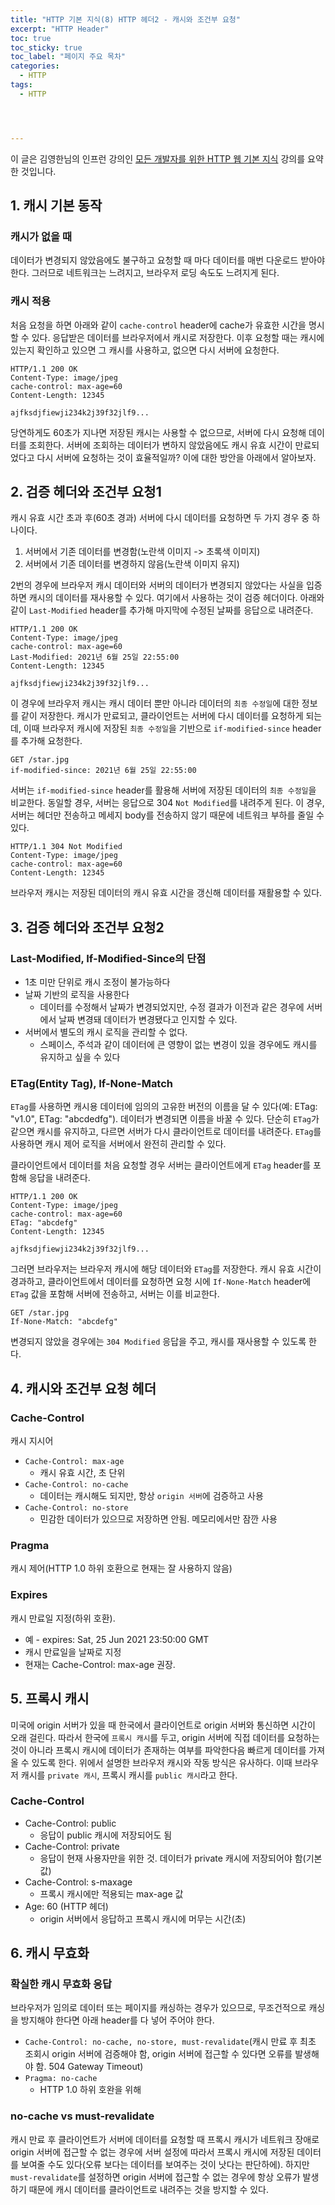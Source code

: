 ```yaml
---
title: "HTTP 기본 지식(8) HTTP 헤더2 - 캐시와 조건부 요청"
excerpt: "HTTP Header"
toc: true
toc_sticky: true
toc_label: "페이지 주요 목차"
categories:
  - HTTP
tags:
  - HTTP




---
```


이 글은 김영한님의 인프런 강의인 [모든 개발자를 위한 HTTP 웹 기본 지식](https://www.inflearn.com/course/http-%EC%9B%B9-%EB%84%A4%ED%8A%B8%EC%9B%8C%ED%81%AC/dashboard) 강의를 요약한 것입니다.



## 1. 캐시 기본 동작



### 캐시가 없을 때

데이터가 변경되지 않았음에도 불구하고 요청할 때 마다 데이터를 매번 다운로드 받아야 한다. 그러므로 네트워크는 느려지고, 브라우저 로딩 속도도 느려지게 된다.



### 캐시 적용

처음 요청을 하면 아래와 같이 `cache-control` header에 cache가 유효한 시간을 명시할 수 있다. 응답받은 데이터를 브라우저에서 캐시로 저장한다. 이후 요청할 때는 캐시에 있는지 확인하고 있으면 그 캐시를 사용하고, 없으면 다시 서버에 요청한다.

```http
HTTP/1.1 200 OK
Content-Type: image/jpeg
cache-control: max-age=60
Content-Length: 12345

ajfksdjfiewji234k2j39f32jlf9...
```

당연하게도 60초가 지나면 저장된 캐시는 사용할 수 없으므로, 서버에 다시 요청해 데이터를 조회한다. 서버에 조회하는 데이터가 변하지 않았음에도 캐시 유효 시간이 만료되었다고 다시 서버에 요청하는 것이 효율적일까? 이에 대한 방안을 아래에서 알아보자.



## 2. 검증 헤더와 조건부 요청1



캐시 유효 시간 초과 후(60초 경과) 서버에 다시 데이터를 요청하면 두 가지 경우 중 하나이다.

1. 서버에서 기존 데이터를 변경함(노란색 이미지 -> 초록색 이미지)
2. 서버에서 기존 데이터를 변경하지 않음(노란색 이미지 유지)

2번의 경우에 브라우저 캐시 데이터와 서버의 데이터가 변경되지 않았다는 사실을 입증하면 캐시의 데이터를 재사용할 수 있다. 여기에서 사용하는 것이 검증 헤더이다. 아래와 같이 `Last-Modified` header를 추가해 마지막에 수정된 날짜를 응답으로 내려준다.

```http
HTTP/1.1 200 OK
Content-Type: image/jpeg
cache-control: max-age=60
Last-Modified: 2021년 6월 25일 22:55:00
Content-Length: 12345

ajfksdjfiewji234k2j39f32jlf9...
```

이 경우에 브라우저 캐시는 캐시 데이터 뿐만 아니라 데이터의 `최종 수정일`에 대한 정보를 같이 저장한다. 캐시가 만료되고, 클라이언트는 서버에 다시 데이터를 요청하게 되는데, 이때 브라우저 캐시에 저장된 `최종 수정일`을 기반으로 `if-modified-since` header를 추가해 요청한다.

```http
GET /star.jpg
if-modified-since: 2021년 6월 25일 22:55:00
```

서버는 `if-modified-since` header를 활용해 서버에 저장된 데이터의 `최종 수정일`을 비교한다. 동일할 경우, 서버는 응답으로 304 `Not Modified`를 내려주게 된다. 이 경우, 서버는 헤더만 전송하고 메세지 body를 전송하지 않기 때문에 네트워크 부하를 줄일 수 있다.

```http
HTTP/1.1 304 Not Modified
Content-Type: image/jpeg
cache-control: max-age=60
Content-Length: 12345
```

 브라우저 캐시는 저장된 데이터의 캐시 유효 시간을 갱신해 데이터를 재활용할 수 있다.



## 3. 검증 헤더와 조건부 요청2



### Last-Modified, If-Modified-Since의 단점

- 1초 미만 단위로 캐시 조정이 불가능하다
- 날짜 기반의 로직을 사용한다
  - 데이터를 수정해서 날짜가 변경되었지만, 수정 결과가 이전과 같은 경우에 서버에서 날짜 변경돼 데이터가 변경됐다고 인지할 수 있다.
- 서버에서 별도의 캐시 로직을 관리할 수 없다.
  - 스페이스, 주석과 같이 데이터에 큰 영향이 없는 변경이 있을 경우에도 캐시를 유지하고 싶을 수 있다



### ETag(Entity Tag), If-None-Match

`ETag`를 사용하면 캐시용 데이터에 임의의 고유한 버전의 이름을 달 수 있다(예: ETag: "v1.0", ETag: "abcdedfg"). 데이터가 변경되면 이름을 바꿀 수 있다. 단순히 `ETag`가 같으면 캐시를 유지하고, 다르면 서버가 다시 클라이언트로 데이터를 내려준다. `ETag`를 사용하면 캐시 제어 로직을 서버에서 완전히 관리할 수 있다.



클라이언트에서 데이터를 처음 요청할 경우 서버는 클라이언트에게 `ETag` header를 포함해 응답을 내려준다.

```http
HTTP/1.1 200 OK
Content-Type: image/jpeg
cache-control: max-age=60
ETag: "abcdefg"
Content-Length: 12345

ajfksdjfiewji234k2j39f32jlf9...
```

 그러면 브라우저는 브라우저 캐시에 해당 데이터와 `ETag`를 저장한다. 캐시 유효 시간이 경과하고, 클라이언트에서 데이터를 요청하면 요청 시에 `If-None-Match` header에 `ETag` 값을 포함해 서버에 전송하고, 서버는 이를 비교한다.

```http
GET /star.jpg
If-None-Match: "abcdefg"
```

변경되지 않았을 경우에는 `304 Modified` 응답을 주고, 캐시를 재사용할 수 있도록 한다.



## 4. 캐시와 조건부 요청 헤더



### Cache-Control

캐시 지시어

- `Cache-Control: max-age`
  - 캐시 유효 시간, 초 단위
- `Cache-Control: no-cache`
  - 데이터는 캐시해도 되지만, 항상 `origin 서버`에 검증하고 사용
- `Cache-Control: no-store`
  - 민감한 데이터가 있으므로 저장하면 안됨. 메모리에서만 잠깐 사용



### Pragma

캐시 제어(HTTP 1.0 하위 호환으로 현재는 잘 사용하지 않음)



### Expires

캐시 만료일 지정(하위 호환).

- 예 - expires: Sat, 25 Jun 2021 23:50:00 GMT
- 캐시 만료일을 날짜로 지정
- 현재는 Cache-Control: max-age 권장.



## 5. 프록시 캐시



미국에 origin 서버가 있을 때 한국에서 클라이언트로 origin 서버와 통신하면 시간이 오래 걸린다. 따라서 한국에 `프록시 캐시`를 두고, origin 서버에 직접 데이터를 요청하는 것이 아니라 프록시 캐시에 데이터가 존재하는 여부를 파악한다음 빠르게 데이터를 가져올 수 있도록 한다. 위에서 설명한 브라우저 캐시와 작동 방식은 유사하다. 이때 브라우저 캐시를 `private 캐시`, 프록시 캐시를 `public 캐시`라고 한다.



### Cache-Control

- Cache-Control: public
  - 응답이 public 캐시에 저장되어도 됨
- Cache-Control: private
  - 응답이 현재 사용자만을 위한 것. 데이터가 private 캐시에 저장되어야 함(기본 값)
- Cache-Control: s-maxage
  - 프록시 캐시에만 적용되는 max-age 값
- Age: 60 (HTTP 헤더)
  - origin 서버에서 응답하고 프록시 캐시에 머무는 시간(초)



## 6. 캐시 무효화



### 확실한 캐시 무효화 응답

브라우저가 임의로 데이터 또는 페이지를 캐싱하는 경우가 있으므로, 무조건적으로 캐싱을 방지해야 한다면 아래 header를 다 넣어 주어야 한다.

- `Cache-Control: no-cache, no-store, must-revalidate`(캐시 만료 후 최초 조회시 origin 서버에 검증해야 함, origin 서버에 접근할 수 있다면 오류를 발생해야 함. 504 Gateway Timeout)
- `Pragma: no-cache`
  - HTTP 1.0 하위 호완을 위해



### no-cache vs must-revalidate

캐시 만료 후 클라이언트가 서버에 데이터를 요청할 때 프록시 캐시가 네트워크 장애로 origin 서버에 접근할 수 없는 경우에 서버 설정에 따라서 프록시 캐시에 저장된 데이터를 보여줄 수도 있다(오류 보다는 데이터를 보여주는 것이 낫다는 판단하에). 하지만 `must-revalidate`를 설정하면 origin 서버에 접근할 수 없는 경우에 항상 오류가 발생하기 때문에 캐시 데이터를 클라이언트로 내려주는 것을 방지할 수 있다.

